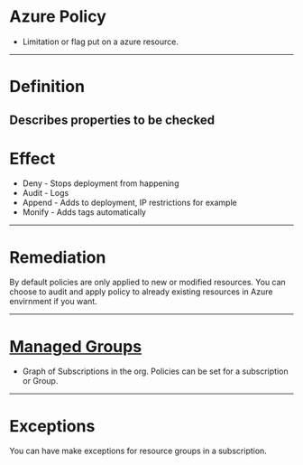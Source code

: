 # Azure Policy
* Limitation or flag put on a azure resource.

---
# Definition
Describes properties to be checked
---

# Effect
* Deny - Stops deployment from happening
* Audit - Logs 
* Append - Adds to deployment, IP restrictions for example
* Monify - Adds tags automatically

---

# Remediation
By default policies are only applied to new or modified resources.  You can choose to audit and apply policy to already existing resources in Azure envirnment if you want.

---
# [Managed Groups](https://docs.microsoft.com/en-us/azure/governance/management-groups/overview)
* Graph of Subscriptions in the org.  Policies can be set for a subscription or Group.

---
# Exceptions
You can have make exceptions for resource groups in a subscription.

